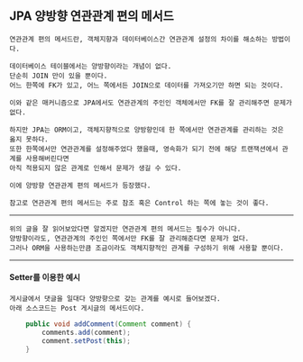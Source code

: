 ## JPA 양방향 연관관계 편의 메서드

    연관관계 편의 메서드란, 객체지향과 데이터베이스간 연관관계 설정의 차이를 해소하는 방법이다.

    데이터베이스 테이블에서는 양방향이라는 개념이 없다.
    단순히 JOIN 만이 있을 뿐이다.
    어느 한쪽에 FK가 있고, 어느 쪽에서든 JOIN으로 데이터를 가져오기만 하면 되는 것이다.

    이와 같은 매커니즘으로 JPA에서도 연관관계의 주인인 객체에서만 FK를 잘 관리해주면 문제가 없다.

    하지만 JPA는 ORM이고, 객체지향적으로 양방향인데 한 쪽에서만 연관관계를 관리하는 것은 옳지 못하다.
    또한 한쪽에서만 연관관계를 설정해주었다 했을때, 영속화가 되기 전에 해당 트랜잭션에서 관계를 사용해버린다면
    아직 적용되지 않은 관계로 인해서 문제가 생길 수 있다.

    이에 양방향 연관관계 편의 메서드가 등장했다.

    참고로 연관관계 편의 메서드는 주로 참조 혹은 Control 하는 쪽에 놓는 것이 좋다.
    
---

    위의 글을 잘 읽어보았다면 알겠지만 연관관계 편의 메서드는 필수가 아니다.
    양방향이라도, 연관관계의 주인인 쪽에서만 FK를 잘 관리해준다면 문제가 없다.
    그러나 ORM을 사용하는만큼 조금이라도 객체지향적인 관계를 구성하기 위해 사용할 뿐이다.

---

#### Setter를 이용한 예시

    게시글에서 댓글을 일대다 양방향으로 갖는 관계를 예시로 들어보겠다.
    아래 소스코드는 Post 게시글의 메서드이다.
    
```java
    public void addComment(Comment comment) {
        comments.add(comment);
        comment.setPost(this);
    }
```